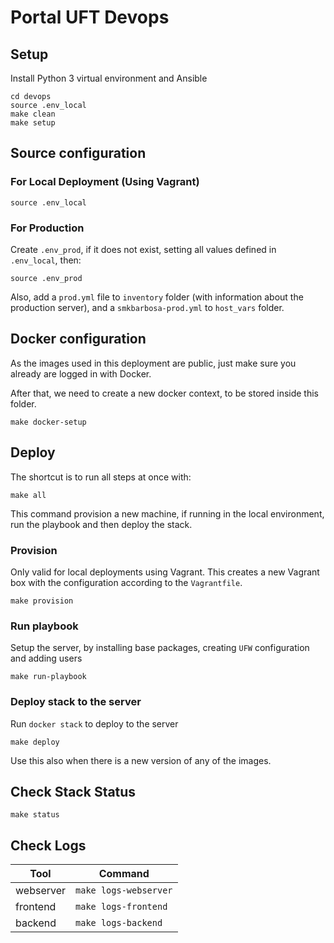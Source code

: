 # Portal UFT Devops

## Setup

Install Python 3 virtual environment and Ansible

```shell
cd devops
source .env_local
make clean
make setup
```

## Source configuration

### For Local Deployment (Using Vagrant)

```shell
source .env_local
```
### For Production

Create `.env_prod`, if it does not exist, setting all values defined in `.env_local`, then:

```shell
source .env_prod
```

Also, add a `prod.yml` file to `inventory` folder (with information about the production server), and a `smkbarbosa-prod.yml` to `host_vars` folder.


## Docker configuration

As the images used in this deployment are public, just make sure you already are logged in with Docker.

After that, we need to create a new docker context, to be stored inside this folder.

```shell
make docker-setup
```

## Deploy

The shortcut is to run all steps at once with:

```shell
make all
```

This command provision a new machine, if running in the local environment, run the playbook and then deploy the stack.
### Provision

Only valid for local deployments using Vagrant. This creates a new Vagrant box with the configuration according to the `Vagrantfile`.

```shell
make provision
```

### Run playbook

Setup the server, by installing base packages, creating `UFW` configuration and adding users

```shell
make run-playbook
```

### Deploy stack to the server

Run `docker stack` to deploy to the server

```shell
make deploy
```

Use this also when there is a new version of any of the images.

## Check Stack Status

```shell
make status
```

## Check Logs

|Tool|Command|
|-|-|
|webserver|`make logs-webserver`|
|frontend|`make logs-frontend`|
|backend|`make logs-backend`|
